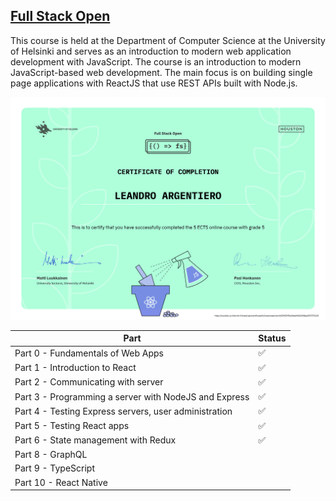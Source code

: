 ## [Full Stack Open](https://fullstackopen.com/en/)

This course is held at the Department of Computer Science at the University of Helsinki and serves as an introduction to modern web application development with JavaScript. The course is an introduction to modern JavaScript-based web development. The main focus is on building single page applications with ReactJS that use REST APIs built with Node.js.

![Certificate Of Completion](certificate-fullstack.png)

| Part                                                  | Status |
| ----------------------------------------------------- | ------ |
| Part 0 - Fundamentals of Web Apps                     | ✅     |
| Part 1 - Introduction to React                        | ✅     |
| Part 2 - Communicating with server                    | ✅     |
| Part 3 - Programming a server with NodeJS and Express | ✅     |
| Part 4 - Testing Express servers, user administration | ✅     |
| Part 5 - Testing React apps                           | ✅     |
| Part 6 - State management with Redux                  | ✅     |
| Part 8 - GraphQL                                      |        |
| Part 9 - TypeScript                                   |        |
| Part 10 - React Native                                |        |
